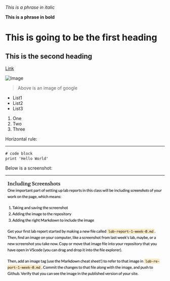 *This is a phrase in italic*

**This is a phrase in bold**

# This is going to be the first heading

## This is the second heading

[Link](http://a.com)

![Image](https://play-lh.googleusercontent.com/1-hPxafOxdYpYZEOKzNIkSP43HXCNftVJVttoo4ucl7rsMASXW3Xr6GlXURCubE1tA=w3840-h2160-rw)
> Above is an image of google

* List1
* List2
* List3

1. One
2. Two
3. Three

Horizontal rule:

---

```
# code block
print 'Hello World'
```
Below is a screenshot:

---

![Image](screenshotcse.png)
